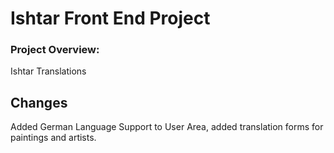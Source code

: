 # Ishtar Front End Project

### Project Overview:

Ishtar Translations



## Changes

Added German Language Support to User Area, added translation forms for paintings and artists.


